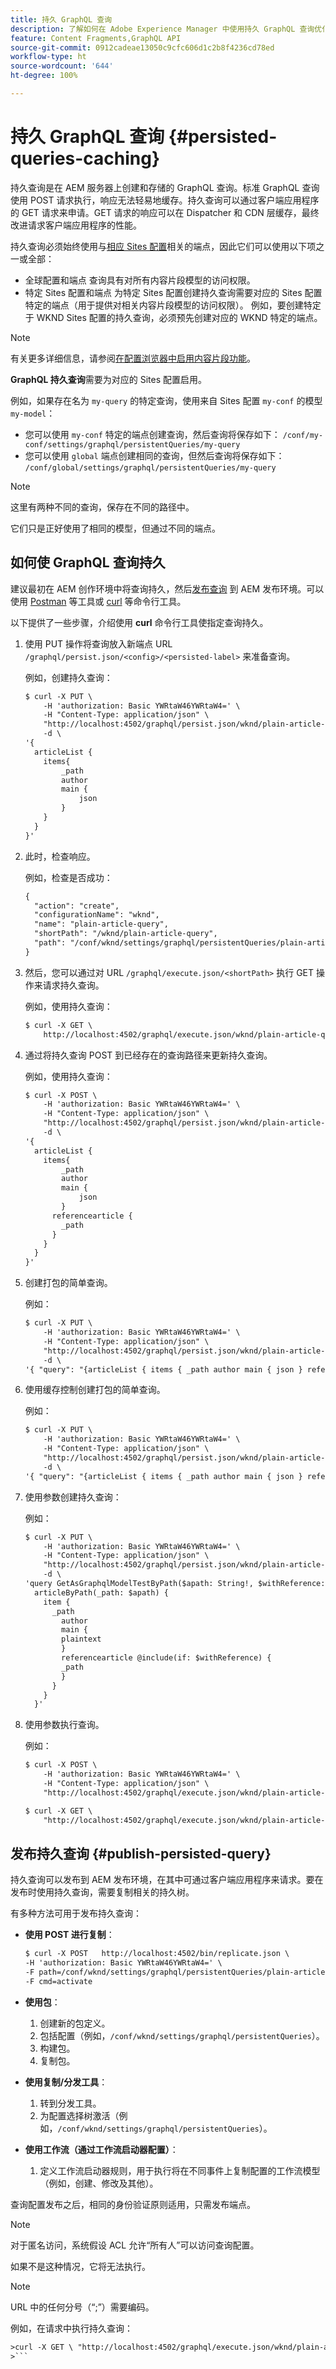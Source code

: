 ```yaml
---
title: 持久 GraphQL 查询
description: 了解如何在 Adobe Experience Manager 中使用持久 GraphQL 查询优化性能。持久查询可以由客户端应用程序使用 HTTP GET 方法请求，响应可以缓存在 Dispatcher 和 CDN 层中，最终改进客户端应用程序的性能。
feature: Content Fragments,GraphQL API
source-git-commit: 0912cadeae13050c9cfc606d1c2b8f4236cd78ed
workflow-type: ht
source-wordcount: '644'
ht-degree: 100%

---
```



# 持久 GraphQL 查询 {#persisted-queries-caching}

持久查询是在 AEM 服务器上创建和存储的 GraphQL 查询。标准 GraphQL 查询使用 POST 请求执行，响应无法轻易地缓存。持久查询可以通过客户端应用程序的 GET 请求来申请。GET 请求的响应可以在 Dispatcher 和 CDN 层缓存，最终改进请求客户端应用程序的性能。

持久查询必须始终使用与[相应 Sites 配置](graphql-endpoint.md)相关的端点，因此它们可以使用以下项之一或全部：

* 全球配置和端点
查询具有对所有内容片段模型的访问权限。
* 特定 Sites 配置和端点
为特定 Sites 配置创建持久查询需要对应的 Sites 配置特定的端点（用于提供对相关内容片段模型的访问权限）。
例如，要创建特定于 WKND Sites 配置的持久查询，必须预先创建对应的 WKND 特定的端点。

>[!NOTE]
>
>有关更多详细信息，请参阅[在配置浏览器中启用内容片段功能](/help/assets/content-fragments/content-fragments-configuration-browser.md#enable-content-fragment-functionality-in-configuration-browser)。
>
>**GraphQL 持久查询**&#x200B;需要为对应的 Sites 配置启用。

例如，如果存在名为 `my-query` 的特定查询，使用来自 Sites 配置 `my-conf` 的模型 `my-model`：

* 您可以使用 `my-conf` 特定的端点创建查询，然后查询将保存如下：
   `/conf/my-conf/settings/graphql/persistentQueries/my-query`
* 您可以使用 `global` 端点创建相同的查询，但然后查询将保存如下：
   `/conf/global/settings/graphql/persistentQueries/my-query`

>[!NOTE]
>
>这里有两种不同的查询，保存在不同的路径中。
>
>它们只是正好使用了相同的模型，但通过不同的端点。

## 如何使 GraphQL 查询持久

建议最初在 AEM 创作环境中将查询持久，然后[发布查询](#publish-persisted-query) 到 AEM 发布环境。可以使用 [Postman](https://www.postman.com/) 等工具或 [curl](https://curl.se/) 等命令行工具。

以下提供了一些步骤，介绍使用 **curl** 命令行工具使指定查询持久。

1. 使用 PUT 操作将查询放入新端点 URL `/graphql/persist.json/<config>/<persisted-label>` 来准备查询。

   例如，创建持久查询：

   ```xml
   $ curl -X PUT \
       -H 'authorization: Basic YWRtaW46YWRtaW4=' \
       -H "Content-Type: application/json" \
       "http://localhost:4502/graphql/persist.json/wknd/plain-article-query" \
       -d \
   '{
     articleList {
       items{
           _path
           author
           main {
               json
           }
       }
     }
   }'
   ```

1. 此时，检查响应。

   例如，检查是否成功：

   ```xml
   {
     "action": "create",
     "configurationName": "wknd",
     "name": "plain-article-query",
     "shortPath": "/wknd/plain-article-query",
     "path": "/conf/wknd/settings/graphql/persistentQueries/plain-article-query"
   }
   ```

1. 然后，您可以通过对 URL `/graphql/execute.json/<shortPath>` 执行 GET 操作来请求持久查询。

   例如，使用持久查询：

   ```xml
   $ curl -X GET \
       http://localhost:4502/graphql/execute.json/wknd/plain-article-query
   ```

1. 通过将持久查询 POST 到已经存在的查询路径来更新持久查询。

   例如，使用持久查询：

   ```xml
   $ curl -X POST \
       -H 'authorization: Basic YWRtaW46YWRtaW4=' \
       -H "Content-Type: application/json" \
       "http://localhost:4502/graphql/persist.json/wknd/plain-article-query" \
       -d \
   '{
     articleList {
       items{
           _path
           author
           main {
               json
           }
         referencearticle {
           _path
         }
       }
     }
   }'
   ```

1. 创建打包的简单查询。

   例如：

   ```xml
   $ curl -X PUT \
       -H 'authorization: Basic YWRtaW46YWRtaW4=' \
       -H "Content-Type: application/json" \
       "http://localhost:4502/graphql/persist.json/wknd/plain-article-query-wrapped" \
       -d \
   '{ "query": "{articleList { items { _path author main { json } referencearticle { _path } } } }"}'
   ```

1. 使用缓存控制创建打包的简单查询。

   例如：

   ```xml
   $ curl -X PUT \
       -H 'authorization: Basic YWRtaW46YWRtaW4=' \
       -H "Content-Type: application/json" \
       "http://localhost:4502/graphql/persist.json/wknd/plain-article-query-max-age" \
       -d \
   '{ "query": "{articleList { items { _path author main { json } referencearticle { _path } } } }", "cache-control": { "max-age": 300 }}'
   ```

1. 使用参数创建持久查询：

   例如：

   ```xml
   $ curl -X PUT \
       -H 'authorization: Basic YWRtaW46YWRtaW4=' \
       -H "Content-Type: application/json" \
       "http://localhost:4502/graphql/persist.json/wknd/plain-article-query-parameters" \
       -d \
   'query GetAsGraphqlModelTestByPath($apath: String!, $withReference: Boolean = true) {
     articleByPath(_path: $apath) {
       item {
         _path
           author
           main {
           plaintext
           }
           referencearticle @include(if: $withReference) {
           _path
           }
         }
       }
     }'
   ```

1. 使用参数执行查询。

   例如：

   ```xml
   $ curl -X POST \
       -H 'authorization: Basic YWRtaW46YWRtaW4=' \
       -H "Content-Type: application/json" \
       "http://localhost:4502/graphql/execute.json/wknd/plain-article-query-parameters;apath=%2fcontent2fdam2fwknd2fen2fmagazine2falaska-adventure2falaskan-adventures;withReference=false"
   
   $ curl -X GET \
       "http://localhost:4502/graphql/execute.json/wknd/plain-article-query-parameters;apath=%2fcontent2fdam2fwknd2fen2fmagazine2falaska-adventure2falaskan-adventures;withReference=false"
   ```

## 发布持久查询 {#publish-persisted-query}

持久查询可以发布到 AEM 发布环境，在其中可通过客户端应用程序来请求。要在发布时使用持久查询，需要复制相关的持久树。

有多种方法可用于发布持久查询：

* **使用 POST 进行复制**：

   ```xml
   $ curl -X POST   http://localhost:4502/bin/replicate.json \
   -H 'authorization: Basic YWRtaW46YWRtaW4=' \
   -F path=/conf/wknd/settings/graphql/persistentQueries/plain-article-query \
   -F cmd=activate
   ```

* **使用包**：
   1. 创建新的包定义。
   1. 包括配置（例如，`/conf/wknd/settings/graphql/persistentQueries`）。
   1. 构建包。
   1. 复制包。

* **使用复制/分发工具**：
   1. 转到分发工具。
   1. 为配置选择树激活（例如，`/conf/wknd/settings/graphql/persistentQueries`）。

* **使用工作流（通过工作流启动器配置）**：
   1. 定义工作流启动器规则，用于执行将在不同事件上复制配置的工作流模型（例如，创建、修改及其他）。

查询配置发布之后，相同的身份验证原则适用，只需发布端点。

>[!NOTE]
>
>对于匿名访问，系统假设 ACL 允许“所有人”可以访问查询配置。
>
>如果不是这种情况，它将无法执行。

>[!NOTE]
>
>URL 中的任何分号（“;”）需要编码。
>
>例如，在请求中执行持久查询：
>
>
```xml
>curl -X GET \ "http://localhost:4502/graphql/execute.json/wknd/plain-article-query-parameters%3bapath=%2fcontent2fdam2fwknd2fen2fmagazine2falaska-adventure2falaskan-adventures;withReference=false"
>```
